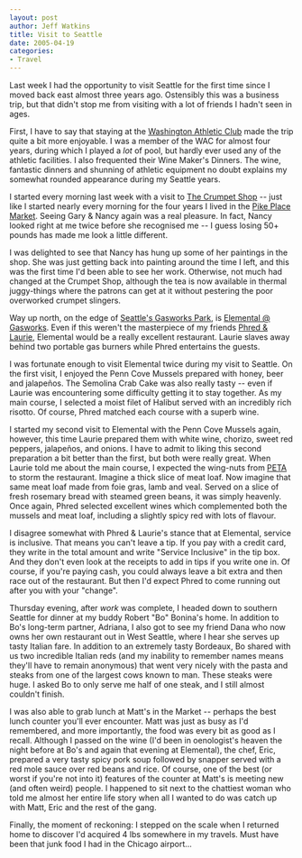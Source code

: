 ```yaml
--- 
layout: post
author: Jeff Watkins
title: Visit to Seattle
date: 2005-04-19
categories: 
- Travel
---
```


Last week I had the opportunity to visit Seattle for the first time since I moved back east almost three years ago. Ostensibly this was a business trip, but that didn't stop me from visiting with a lot of friends I hadn't seen in ages.

First, I have to say that staying at the [Washington Athletic Club](http://www.wac.net/) made the trip quite a bit more enjoyable. I was a member of the WAC for almost four years, during which I played a *lot* of pool, but hardly ever used any of the athletic facilities. I also frequented their Wine Maker's Dinners. The wine, fantastic dinners and shunning of athletic equipment no doubt explains my somewhat rounded appearance during my Seattle years.

I started every morning last week with a visit to [The Crumpet Shop](http://www.seattleweekly.com/features/0452/041229_food_thenosh.php) -- just like I started nearly every morning for the four years I lived in the [Pike Place Market](http://www.pikeplacemarket.org/). Seeing Gary & Nancy again was a real pleasure. In fact, Nancy looked right at me twice before she recognised me -- I guess losing 50+ pounds has made me look a little different.

I was delighted to see that Nancy has hung up some of her paintings in the shop. She was just getting back into painting around the time I left, and this was the first time I'd been able to see her work. Otherwise, not much had changed at the Crumpet Shop, although the tea is now available in thermal juggy-things where the patrons can get at it without pestering the poor overworked crumpet slingers.

Way up north, on the edge of [Seattle's Gasworks Park](http://www.cityofseattle.net/parks/parkspaces/GASWORKS.htm), is [Elemental @ Gasworks](http://www.elementalatgasworks.com/). Even if this weren't the masterpiece of my friends [Phred & Laurie](/2004/04/friends), Elemental would be a really excellent restaurant. Laurie slaves away behind two portable gas burners while Phred entertains the guests.

I was fortunate enough to visit Elemental twice during my visit to Seattle. On the first visit, I enjoyed the Penn Cove Mussels prepared with honey, beer and jalape&ntilde;os. The Semolina Crab Cake was also really tasty -- even if Laurie was encountering some difficulty getting it to stay together. As my main course, I selected a moist filet of Halibut served with an incredibly rich risotto. Of course, Phred matched each course with a superb wine.

I started my second visit to Elemental with the Penn Cove Mussels again, however, this time Laurie prepared them with white wine, chorizo, sweet red peppers, jalape&ntilde;os, and onions. I have to admit to liking this second preparation a bit better than the first, but both were really great. When Laurie told me about the main course, I expected the wing-nuts from [PETA](http://www.peta.org/) to storm the restaurant. Imagine a thick slice of meat loaf. Now imagine that same meat loaf made from foie gras, lamb and veal. Served on a slice of fresh rosemary bread with steamed green beans, it was simply heavenly. Once again, Phred selected excellent wines which complemented both the mussels and meat loaf, including a slightly spicy red with lots of flavour.

I disagree somewhat with Phred & Laurie's stance that at Elemental, service is inclusive. That means you can't leave a tip. If you pay with a credit card, they write in the total amount and write "Service Inclusive" in the tip box. And they don't even look at the receipts to add in tips if you write one in. Of course, if you're paying cash, you could always leave a bit extra and then race out of the restaurant. But then I'd expect Phred to come running out after you with your "change".

Thursday evening, after *work* was complete, I headed down to southern Seattle for dinner at my buddy Robert "Bo" Bonina's home. In addition to Bo's long-term partner, Adriana, I also got to see my friend Dana who now owns her own restaurant out in West Seattle, where I hear she serves up tasty Italian fare. In addition to an extremely tasty Bordeaux, Bo shared with us two incredible Italian reds (and my inability to remember names means they'll have to remain anonymous) that went very nicely with the pasta and steaks from one of the largest cows known to man. These steaks were huge. I asked Bo to only serve me half of one steak, and I still almost couldn't finish.

I was also able to grab lunch at Matt's in the Market -- perhaps the best lunch counter you'll ever encounter. Matt was just as busy as I'd remembered, and more importantly, the food was every bit as good as I recall. Although I passed on the wine (I'd been in oenologist's heaven the night before at Bo's and again that evening at Elemental), the chef, Eric, prepared a very tasty spicy pork soup followed by snapper served with a red mole sauce over red beans and rice. Of course, one of the best (or worst if you're not into it) features of the counter at Matt's is meeting new (and often weird) people. I happened to sit next to the chattiest woman who told me almost her entire life story when all I wanted to do was catch up with Matt, Eric and the rest of the gang.

Finally, the moment of reckoning: I stepped on the scale when I returned home to discover I'd acquired 4 lbs somewhere in my travels. Must have been that junk food I had in the Chicago airport...